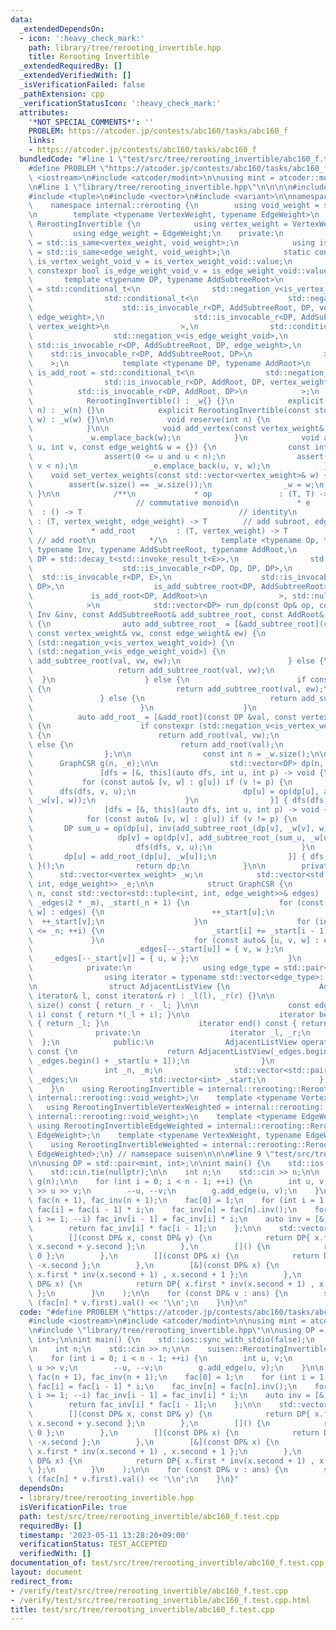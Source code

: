 ```yaml
---
data:
  _extendedDependsOn:
  - icon: ':heavy_check_mark:'
    path: library/tree/rerooting_invertible.hpp
    title: Rerooting Invertible
  _extendedRequiredBy: []
  _extendedVerifiedWith: []
  _isVerificationFailed: false
  _pathExtension: cpp
  _verificationStatusIcon: ':heavy_check_mark:'
  attributes:
    '*NOT_SPECIAL_COMMENTS*': ''
    PROBLEM: https://atcoder.jp/contests/abc160/tasks/abc160_f
    links:
    - https://atcoder.jp/contests/abc160/tasks/abc160_f
  bundledCode: "#line 1 \"test/src/tree/rerooting_invertible/abc160_f.test.cpp\"\n\
    #define PROBLEM \"https://atcoder.jp/contests/abc160/tasks/abc160_f\"\n\n#include\
    \ <iostream>\n#include <atcoder/modint>\n\nusing mint = atcoder::modint1000000007;\n\
    \n#line 1 \"library/tree/rerooting_invertible.hpp\"\n\n\n\n#include <cassert>\n\
    #include <tuple>\n#include <vector>\n#include <variant>\n\nnamespace suisen {\n\
    \    namespace internal::rerooting {\n        using void_weight = std::monostate;\n\
    \n        template <typename VertexWeight, typename EdgeWeight>\n        struct\
    \ RerootingInvertible {\n            using vertex_weight = VertexWeight;\n   \
    \         using edge_weight = EdgeWeight;\n    private:\n            using is_vertex_weight_void\
    \ = std::is_same<vertex_weight, void_weight>;\n            using is_edge_weight_void\
    \ = std::is_same<edge_weight, void_weight>;\n            static constexpr bool\
    \ is_vertex_weight_void_v = is_vertex_weight_void::value;\n            static\
    \ constexpr bool is_edge_weight_void_v = is_edge_weight_void::value;\n\n     \
    \       template <typename DP, typename AddSubtreeRoot>\n            using is_add_subtree_root\
    \ = std::conditional_t<\n                std::negation_v<is_vertex_weight_void>,\n\
    \                std::conditional_t<\n                    std::negation_v<is_edge_weight_void>,\n\
    \                    std::is_invocable_r<DP, AddSubtreeRoot, DP, vertex_weight,\
    \ edge_weight>,\n                    std::is_invocable_r<DP, AddSubtreeRoot, DP,\
    \ vertex_weight>\n                >,\n                std::conditional_t<\n  \
    \                  std::negation_v<is_edge_weight_void>,\n                   \
    \ std::is_invocable_r<DP, AddSubtreeRoot, DP, edge_weight>,\n                \
    \    std::is_invocable_r<DP, AddSubtreeRoot, DP>\n                >\n        \
    \    >;\n            template <typename DP, typename AddRoot>\n            using\
    \ is_add_root = std::conditional_t<\n                std::negation_v<is_vertex_weight_void>,\n\
    \                std::is_invocable_r<DP, AddRoot, DP, vertex_weight>,\n      \
    \          std::is_invocable_r<DP, AddRoot, DP>\n            >;\n    public:\n\
    \            RerootingInvertible() : _w{} {}\n            explicit RerootingInvertible(int\
    \ n) : _w(n) {}\n            explicit RerootingInvertible(const std::vector<vertex_weight>&\
    \ w) : _w(w) {}\n\n            void reserve(int n) {\n                _w.reserve(n);\n\
    \            }\n\n            void add_vertex(const vertex_weight& w) {\n    \
    \            _w.emplace_back(w);\n            }\n            void add_edge(int\
    \ u, int v, const edge_weight& w = {}) {\n                const int n = _w.size();\n\
    \                assert(0 <= u and u < n);\n                assert(0 <= v and\
    \ v < n);\n                _e.emplace_back(u, v, w);\n            }\n        \
    \    void set_vertex_weights(const std::vector<vertex_weight>& w) {\n        \
    \        assert(w.size() == _w.size());\n                _w = w;\n           \
    \ }\n\n            /**\n             * op               : (T, T) -> T        \
    \                       // commutative monoid\n             * e              \
    \  : () -> T                                   // identity\n             * add_subtree_root\
    \ : (T, vertex_weight, edge_weight) -> T        // add subroot, edge to parent\n\
    \             * add_root         : (T, vertex_weight) -> T                   \
    \ // add root\n            */\n            template <typename Op, typename E,\
    \ typename Inv, typename AddSubtreeRoot, typename AddRoot,\n                typename\
    \ DP = std::decay_t<std::invoke_result_t<E>>,\n                std::enable_if_t<std::conjunction_v<\n\
    \                    std::is_invocable_r<DP, Op, DP, DP>,\n                  \
    \  std::is_invocable_r<DP, E>,\n                    std::is_invocable_r<DP, Inv,\
    \ DP>,\n                    is_add_subtree_root<DP, AddSubtreeRoot>,\n       \
    \             is_add_root<DP, AddRoot>\n                >, std::nullptr_t> = nullptr\n\
    \            >\n            std::vector<DP> run_dp(const Op& op, const E& e, const\
    \ Inv &inv, const AddSubtreeRoot& add_subtree_root, const AddRoot& add_root) const\
    \ {\n                auto add_subtree_root_ = [&add_subtree_root](const DP &val,\
    \ const vertex_weight& vw, const edge_weight& ew) {\n                    if constexpr\
    \ (std::negation_v<is_vertex_weight_void>) {\n                        if constexpr\
    \ (std::negation_v<is_edge_weight_void>) {\n                            return\
    \ add_subtree_root(val, vw, ew);\n                        } else {\n         \
    \                   return add_subtree_root(val, vw);\n                      \
    \  }\n                    } else {\n                        if constexpr (std::negation_v<is_edge_weight_void>)\
    \ {\n                            return add_subtree_root(val, ew);\n         \
    \               } else {\n                            return add_subtree_root(val);\n\
    \                        }\n                    }\n                };\n      \
    \          auto add_root_ = [&add_root](const DP &val, const vertex_weight& vw)\
    \ {\n                    if constexpr (std::negation_v<is_vertex_weight_void>)\
    \ {\n                        return add_root(val, vw);\n                    }\
    \ else {\n                        return add_root(val);\n                    }\n\
    \                };\n\n                const int n = _w.size();\n\n          \
    \      GraphCSR g(n, _e);\n\n                std::vector<DP> dp(n, e());\n\n \
    \               [dfs = [&, this](auto dfs, int u, int p) -> void {\n         \
    \           for (const auto& [v, w] : g[u]) if (v != p) {\n                  \
    \      dfs(dfs, v, u);\n                        dp[u] = op(dp[u], add_subtree_root_(dp[v],\
    \ _w[v], w));\n                    }\n                }] { dfs(dfs, 0, -1); }();\n\
    \                [dfs = [&, this](auto dfs, int u, int p) -> void {\n        \
    \            for (const auto& [v, w] : g[u]) if (v != p) {\n                 \
    \       DP sum_u = op(dp[u], inv(add_subtree_root_(dp[v], _w[v], w)));\n     \
    \                   dp[v] = op(dp[v], add_subtree_root_(sum_u, _w[u], w));\n \
    \                       dfs(dfs, v, u);\n                    }\n             \
    \       dp[u] = add_root_(dp[u], _w[u]);\n                }] { dfs(dfs, 0, -1);\
    \ }();\n                return dp;\n            }\n\n        private:\n      \
    \      std::vector<vertex_weight> _w;\n            std::vector<std::tuple<int,\
    \ int, edge_weight>> _e;\n\n            struct GraphCSR {\n                GraphCSR(int\
    \ n, const std::vector<std::tuple<int, int, edge_weight>>& edges) : _n(n), _m(edges.size()),\
    \ _edges(2 * _m), _start(_n + 1) {\n                    for (const auto& [u, v,\
    \ w] : edges) {\n                        ++_start[u];\n                      \
    \  ++_start[v];\n                    }\n                    for (int i = 1; i\
    \ <= _n; ++i) {\n                        _start[i] += _start[i - 1];\n       \
    \             }\n                    for (const auto& [u, v, w] : edges) {\n \
    \                       _edges[--_start[u]] = { v, w };\n                    \
    \    _edges[--_start[v]] = { u, w };\n                    }\n                }\n\
    \            private:\n                using edge_type = std::pair<int, edge_weight>;\n\
    \                using iterator = typename std::vector<edge_type>::const_iterator;\n\
    \n                struct AdjacentListView {\n                    AdjacentListView(const\
    \ iterator& l, const iterator& r) : _l(l), _r(r) {}\n\n                    int\
    \ size() const { return _r - _l; }\n\n                    const edge_type& operator[](int\
    \ i) const { return *(_l + i); }\n\n                    iterator begin() const\
    \ { return _l; }\n                    iterator end() const { return _r; }\n  \
    \              private:\n                    iterator _l, _r;\n              \
    \  };\n            public:\n                AdjacentListView operator[](int u)\
    \ const {\n                    return AdjacentListView(_edges.begin() + _start[u],\
    \ _edges.begin() + _start[u + 1]);\n                }\n            private:\n\
    \                int _n, _m;\n                std::vector<std::pair<int, edge_weight>>\
    \ _edges;\n                std::vector<int> _start;\n            };\n        };\n\
    \    }\n    using RerootingInvertible = internal::rerooting::RerootingInvertible<internal::rerooting::void_weight,\
    \ internal::rerooting::void_weight>;\n    template <typename VertexWeight>\n \
    \   using RerootingInvertibleVertexWeighted = internal::rerooting::RerootingInvertible<VertexWeight,\
    \ internal::rerooting::void_weight>;\n    template <typename EdgeWeight>\n   \
    \ using RerootingInvertibleEdgeWeighted = internal::rerooting::RerootingInvertible<internal::rerooting::void_weight,\
    \ EdgeWeight>;\n    template <typename VertexWeight, typename EdgeWeighted>\n\
    \    using RerootingInvertibleWeighted = internal::rerooting::RerootingInvertible<VertexWeight,\
    \ EdgeWeighted>;\n} // namsepace suisen\n\n\n#line 9 \"test/src/tree/rerooting_invertible/abc160_f.test.cpp\"\
    \n\nusing DP = std::pair<mint, int>;\n\nint main() {\n    std::ios::sync_with_stdio(false);\n\
    \    std::cin.tie(nullptr);\n\n    int n;\n    std::cin >> n;\n\n    suisen::RerootingInvertible\
    \ g(n);\n\n    for (int i = 0; i < n - 1; ++i) {\n        int u, v;\n        std::cin\
    \ >> u >> v;\n        --u, --v;\n        g.add_edge(u, v);\n    }\n\n    std::vector<mint>\
    \ fac(n + 1), fac_inv(n + 1);\n    fac[0] = 1;\n    for (int i = 1; i <= n; ++i)\
    \ fac[i] = fac[i - 1] * i;\n    fac_inv[n] = fac[n].inv();\n    for (int i = n;\
    \ i >= 1; --i) fac_inv[i - 1] = fac_inv[i] * i;\n    auto inv = [&](int i) {\n\
    \        return fac_inv[i] * fac[i - 1];\n    };\n\n    std::vector ans = g.run_dp(\n\
    \        [](const DP& x, const DP& y) {\n            return DP{ x.first * y.first,\
    \ x.second + y.second };\n        },\n        []() {\n            return DP{ 1,\
    \ 0 };\n        },\n        [](const DP& x) {\n            return DP{ x.first.inv(),\
    \ -x.second };\n        },\n        [&](const DP& x) {\n            return DP{\
    \ x.first * inv(x.second + 1) , x.second + 1 };\n        },\n        [&](const\
    \ DP& x) {\n            return DP{ x.first * inv(x.second + 1) , x.second + 1\
    \ };\n        }\n    );\n\n    for (const DP& v : ans) {\n        std::cout <<\
    \ (fac[n] * v.first).val() << '\\n';\n    }\n}\n"
  code: "#define PROBLEM \"https://atcoder.jp/contests/abc160/tasks/abc160_f\"\n\n\
    #include <iostream>\n#include <atcoder/modint>\n\nusing mint = atcoder::modint1000000007;\n\
    \n#include \"library/tree/rerooting_invertible.hpp\"\n\nusing DP = std::pair<mint,\
    \ int>;\n\nint main() {\n    std::ios::sync_with_stdio(false);\n    std::cin.tie(nullptr);\n\
    \n    int n;\n    std::cin >> n;\n\n    suisen::RerootingInvertible g(n);\n\n\
    \    for (int i = 0; i < n - 1; ++i) {\n        int u, v;\n        std::cin >>\
    \ u >> v;\n        --u, --v;\n        g.add_edge(u, v);\n    }\n\n    std::vector<mint>\
    \ fac(n + 1), fac_inv(n + 1);\n    fac[0] = 1;\n    for (int i = 1; i <= n; ++i)\
    \ fac[i] = fac[i - 1] * i;\n    fac_inv[n] = fac[n].inv();\n    for (int i = n;\
    \ i >= 1; --i) fac_inv[i - 1] = fac_inv[i] * i;\n    auto inv = [&](int i) {\n\
    \        return fac_inv[i] * fac[i - 1];\n    };\n\n    std::vector ans = g.run_dp(\n\
    \        [](const DP& x, const DP& y) {\n            return DP{ x.first * y.first,\
    \ x.second + y.second };\n        },\n        []() {\n            return DP{ 1,\
    \ 0 };\n        },\n        [](const DP& x) {\n            return DP{ x.first.inv(),\
    \ -x.second };\n        },\n        [&](const DP& x) {\n            return DP{\
    \ x.first * inv(x.second + 1) , x.second + 1 };\n        },\n        [&](const\
    \ DP& x) {\n            return DP{ x.first * inv(x.second + 1) , x.second + 1\
    \ };\n        }\n    );\n\n    for (const DP& v : ans) {\n        std::cout <<\
    \ (fac[n] * v.first).val() << '\\n';\n    }\n}"
  dependsOn:
  - library/tree/rerooting_invertible.hpp
  isVerificationFile: true
  path: test/src/tree/rerooting_invertible/abc160_f.test.cpp
  requiredBy: []
  timestamp: '2023-05-11 13:28:20+09:00'
  verificationStatus: TEST_ACCEPTED
  verifiedWith: []
documentation_of: test/src/tree/rerooting_invertible/abc160_f.test.cpp
layout: document
redirect_from:
- /verify/test/src/tree/rerooting_invertible/abc160_f.test.cpp
- /verify/test/src/tree/rerooting_invertible/abc160_f.test.cpp.html
title: test/src/tree/rerooting_invertible/abc160_f.test.cpp
---
```

